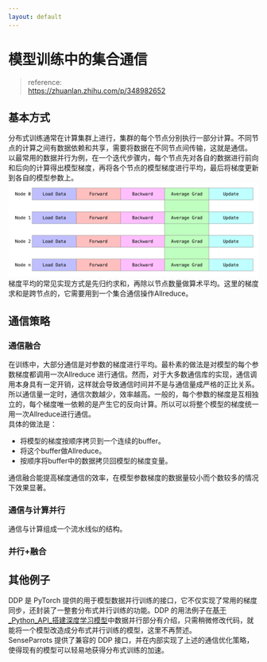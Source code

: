 ```yaml
---
layout: default
---
```

# 模型训练中的集合通信
> reference:  
> https://zhuanlan.zhihu.com/p/348982652

## 基本方式
分布式训练通常在计算集群上进行，集群的每个节点分别执行一部分计算。不同节点的计算之间有数据依赖和共享，需要将数据在不同节点间传输，这就是通信。  
以最常用的数据并行为例，在一个迭代步骤内，每个节点先对各自的数据进行前向和后向的计算得出模型梯度，再将各个节点的模型梯度进行平均，最后将梯度更新到各自的模型参数上。  
![](./CC_ML.png)
梯度平均的常见实现方式是先归约求和，再除以节点数量做算术平均。这里的梯度求和是跨节点的，它需要用到一个集合通信操作Allreduce。  

## 通信策略
### 通信融合
在训练中，大部分通信是对参数的梯度进行平均。最朴素的做法是对模型的每个参数梯度都调用一次Allreduce 进行通信。然而，对于大多数通信库的实现，通信调用本身具有一定开销，这样就会导致通信时间并不是与通信量成严格的正比关系。所以通信量一定时，通信次数越少，效率越高。一般的，每个参数的梯度是互相独立的，每个梯度唯一依赖的是产生它的反向计算。所以可以将整个模型的梯度统一用一次Allreduce进行通信。  
具体的做法是：  
- 将模型的梯度按顺序拷贝到一个连续的buffer。
- 将这个buffer做Allreduce。
- 按顺序将buffer中的数据拷贝回模型的梯度变量。

通信融合能提高梯度通信的效率，在模型参数梯度的数据量较小而个数较多的情况下效果显著。

### 通信与计算并行
通信与计算组成一个流水线似的结构。
### 并行+融合

## 其他例子
DDP 是 PyTorch 提供的用于模型数据并行训练的接口，它不仅实现了常用的梯度同步，还封装了一整套分布式并行训练的功能。DDP 的用法例子在[基于_Python_API_搭建深度学习模型](https://zhuanlan.zhihu.com/p/345096806)中数据并行部分有介绍，只需稍微修改代码，就能将一个模型改造成分布式并行训练的模型，这里不再赘述。  
SenseParrots 提供了兼容的 DDP 接口，并在内部实现了上述的通信优化策略，使得现有的模型可以轻易地获得分布式训练的加速。